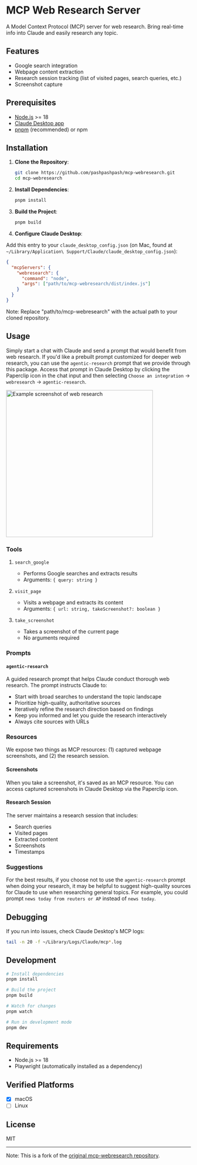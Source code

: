 # MCP Web Research Server

A Model Context Protocol (MCP) server for web research. 
Bring real-time info into Claude and easily research any topic.

## Features
- Google search integration
- Webpage content extraction
- Research session tracking (list of visited pages, search queries, etc.)
- Screenshot capture

## Prerequisites
- [Node.js](https://nodejs.org/) >= 18
- [Claude Desktop app](https://claude.ai/download)
- [pnpm](https://pnpm.io/installation) (recommended) or npm

## Installation

1. **Clone the Repository**:
   ```bash
   git clone https://github.com/pashpashpash/mcp-webresearch.git
   cd mcp-webresearch
   ```

2. **Install Dependencies**:
   ```bash
   pnpm install
   ```

3. **Build the Project**:
   ```bash
   pnpm build
   ```

4. **Configure Claude Desktop**:

Add this entry to your `claude_desktop_config.json` (on Mac, found at `~/Library/Application\ Support/Claude/claude_desktop_config.json`):
```json
{
  "mcpServers": {
    "webresearch": {
      "command": "node",
      "args": ["path/to/mcp-webresearch/dist/index.js"]
    }
  }
}
```
Note: Replace "path/to/mcp-webresearch" with the actual path to your cloned repository.

## Usage

Simply start a chat with Claude and send a prompt that would benefit from web research. If you'd like a prebuilt prompt customized for deeper web research, you can use the `agentic-research` prompt that we provide through this package. Access that prompt in Claude Desktop by clicking the Paperclip icon in the chat input and then selecting `Choose an integration` → `webresearch` → `agentic-research`.

<img src="https://i.ibb.co/N6Y3C0q/Screenshot-2024-12-05-at-11-01-27-PM.png" alt="Example screenshot of web research" width="400"/>

### Tools

1. `search_google`
   - Performs Google searches and extracts results
   - Arguments: `{ query: string }`

2. `visit_page`
   - Visits a webpage and extracts its content
   - Arguments: `{ url: string, takeScreenshot?: boolean }`

3. `take_screenshot`
   - Takes a screenshot of the current page
   - No arguments required

### Prompts

#### `agentic-research`
A guided research prompt that helps Claude conduct thorough web research. The prompt instructs Claude to:
- Start with broad searches to understand the topic landscape
- Prioritize high-quality, authoritative sources
- Iteratively refine the research direction based on findings
- Keep you informed and let you guide the research interactively
- Always cite sources with URLs

### Resources

We expose two things as MCP resources: (1) captured webpage screenshots, and (2) the research session.

#### Screenshots
When you take a screenshot, it's saved as an MCP resource. You can access captured screenshots in Claude Desktop via the Paperclip icon.

#### Research Session
The server maintains a research session that includes:
- Search queries
- Visited pages
- Extracted content
- Screenshots
- Timestamps

### Suggestions

For the best results, if you choose not to use the `agentic-research` prompt when doing your research, it may be helpful to suggest high-quality sources for Claude to use when researching general topics. For example, you could prompt `news today from reuters or AP` instead of `news today`.

## Debugging

If you run into issues, check Claude Desktop's MCP logs:
```bash
tail -n 20 -f ~/Library/Logs/Claude/mcp*.log
```

## Development

```bash
# Install dependencies
pnpm install

# Build the project
pnpm build

# Watch for changes
pnpm watch

# Run in development mode
pnpm dev
```

## Requirements
- Node.js >= 18
- Playwright (automatically installed as a dependency)

## Verified Platforms
- [x] macOS
- [ ] Linux

## License
MIT

---
Note: This is a fork of the [original mcp-webresearch repository](https://github.com/mzxrai/mcp-webresearch).
